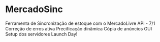 # MercadoSinc
Ferramenta de Sincronização de estoque com o MercadoLivre
API - 7/1
Correção de erros ativa
Precificação dinâmica
Cópia de anúncios
GUI
Setup dos servidores
Launch Day!